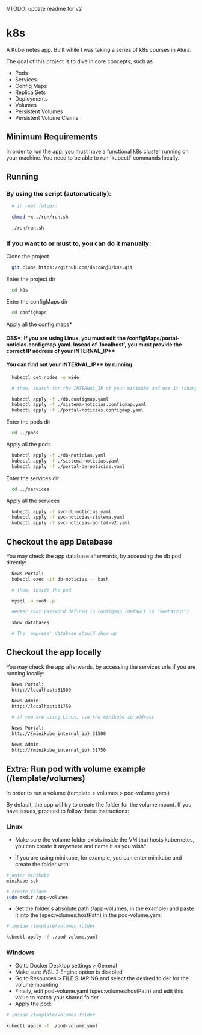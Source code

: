 //TODO: update readme for v2

# k8s

A Kubernetes app. Built while I was taking a series of k8s courses in Alura.

The goal of this project is to dive in core concepts, such as

- Pods
- Services
- Config Maps
- Replica Sets
- Deployments
- Volumes
- Persistent Volumes
- Persistent Volume Claims


## Minimum Requirements

In order to run the app, you must have a functional k8s cluster running on your machine. You need to be able to run ´kubectl´ commands locally.


## Running

### By using the script (automatically):

```bash
  # in root folder: 

  chmod +x ./run/run.sh

  ./run/run.sh
```


### If you want to or must to, you can do it manually:

Clone the project

```bash
  git clone https://github.com/darcanj0/k8s.git
```

Enter the project dir

```bash
  cd k8s
```

Enter the configMaps dir

```bash
  cd configMaps
```

Apply all the config maps*

#### OBS*: If you are using Linux, you must edit the /configMaps/portal-noticias.configmap.yaml. Insead of 'localhost', you must provide the correct IP address of your INTERNAL_IP**

#### You can find out your INTERNAL_IP** by running:

```bash
  kubectl get nodes -o wide

  # then, search for the INTERNAL_IP of your minikube and use it (change 'localhost' for your INTERNAL_IP value)
```

```bash
  kubectl apply -f ./db.configmap.yaml
  kubectl apply -f ./sistema-noticias.configmap.yaml
  kubectl apply -f ./portal-noticias.configmap.yaml
```

Enter the pods dir

```bash
  cd ../pods
```

Apply all the pods

```bash
  kubectl apply -f ./db-noticias.yaml
  kubectl apply -f ./sistema-noticias.yaml
  kubectl apply -f ./portal-de-noticias.yaml
```

Enter the services dir

```bash
  cd ../services
```

Apply all the services

```bash
  kubectl apply -f svc-db-noticias.yaml
  kubectl apply -f svc-noticias-sistema.yaml
  kubectl apply -f svc-noticias-portal-v2.yaml
```


## Checkout the app Database

You may check the app database afterwards, by accessing the db pod directly:

```bash
  News Portal: 
  kubectl exec -it db-noticias -- bash

  # then, inside the pod

  mysql -u root -p

  #enter root password defined in configmap (default is "Senha123!")

  show databases

  # The 'empresa' database should show up
```

## Checkout the app locally

You may check the app afterwards, by accessing the services urls if you are running locally:

```bash
  News Portal: 
  http://localhost:31500

  News Admin:
  http://localhost:31750

  # if you are using Linux, use the minikube ip address

  News Portal:
  http://{minikube_internal_ip}:31500

  News Admin:
  http://{minikube_internal_ip}:31750
```


## Extra: Run pod with volume example (/template/volumes)

In order to run a volume (template > volumes > pod-volume.yaml)

By default, the app will try to create the folder for the volume mount. If you have issues, proceed to follow these instructions:

### Linux

- Make sure the volume folder exists inside the VM that hosts kubernetes, you can create it anywhere and name it as you wish*
* if you are using minikube, for example, you can enter minikube and create the folder with: 
```bash
# enter minikube
minikube ssh

# create folder
sudo mkdir /app-volunes
```
- Get the folder's absolute path (/app-volumes, in the example) and paste it into the (spec:volumes:hostPath) in the pod-volume.yaml

```bash
# inside /template/volumes folder

kubectl apply -f ./pod-volume.yaml
```

### Windows

- Go to Docker Desktop settings > General
- Make sure WSL 2 Engine option is disabled
- Go to Resources > FILE SHARING and select the desired folder for the volume mounting
- Finally, edit pod-volume.yaml (spec:volumes:hostPath) and edit this value to match your shared folder
- Apply the pod:

```bash
# inside /template/volumes folder

kubectl apply -f ./pod-volume.yaml
```

